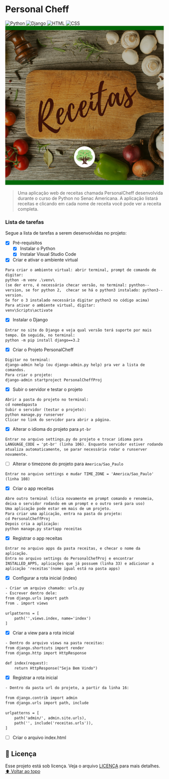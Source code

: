 # Personal Cheff
<!---Esses são exemplos. Veja https://shields.io para outras pessoas ou para personalizar este conjunto de escudos. Você pode querer incluir dependências, status do projeto e informações de licença aqui--->
![Python](https://img.shields.io/badge/Python-14354C?style=for-the-badge&logo=python&logoColor=white)
![Django](https://img.shields.io/badge/Django-092E20?style=for-the-badge&logo=django&logoColor=white)
![HTML](https://img.shields.io/badge/HTML5-E34F26?style=for-the-badge&logo=html5&logoColor=white)
![CSS](https://img.shields.io/badge/CSS3-1572B6?style=for-the-badge&logo=css3&logoColor=white)
<img src="Receitas-Capa-1.png" alt="exemplo imagem">
> Uma aplicação web de receitas chamada PersonalCheff desenvolvida durante o curso de Python no Senac Americana. A aplicação listará receitas e clicando em cada nome de receita você pode ver a receita completa.
### Lista de tarefas
Segue a lista de tarefas a serem desenvolvidas no projeto:
- [X] Pré-requisitos
    - [X] Instalar o Python
    - [X] Instalar Visual Studio Code

- [X] Criar e ativar o ambiente virtual
``` 
Para criar o ambiente virtual: abrir terminal, prompt de comando de digitar: 
python -m venv .\venv\       
(se der erro, é necessário checar versão, no terminal: pynthon--version, se for python 2,  checar se há o python3 instalado: python3--version. 
Se for o 3 instalado necessário digitar python3 no código acima)
Para ativar o ambiente virtual, digitar: 
venv\Scripts\activate
```
- [x] Instalar o Django
```
Entrar no site do Django e veja qual versão terá suporte por mais tempo. Em seguida, no terminal:
python -m pip install django==3.2
```
- [x] Criar o Projeto PersonalCheff
```
Digitar no terminal:
django-admin help (ou django-admin.py help) pra ver a lista de comandos.
Para criar o projeto: 
django-admin startproject PersonalCheffProj
```
- [x] Subir o servidor e testar o projeto
```
Abrir a pasta do projeto no terminal:
cd nomedapasta
Subir o servidor (testar o projeto): 
python manage.py runserver
Clicar no link do servidor para abrir a página.
```

- [x] Alterar o idioma do projeto para `pt-br`
```
Entrar no arquivo settings.py do projeto e trocar idioma para LANGUAGE_CODE = 'pt-br' (linha 106). Enquanto servidor estiver rodando atualiza automaticamente, se parar necessário rodar o runserver novamente.
```
- [ ] Alterar o timezone do projeto para `America/Sao_Paulo`
```
Entrar no arquivo settings e mudar TIME_ZONE = 'America/Sao_Paulo' (linha 108)
```
- [x] Criar o app receitas
```
Abre outro terminal (clica novamente em prompt comando e renomeia, deixa o servidor rodando em um prompt e o outro será para uso)
Uma aplicação pode estar em mais de um projeto.
Para criar uma aplicação, entra na pasta do projeto:
cd PersonalCheffProj
Depois cria a aplicação:
python manage.py startapp receitas
```
- [x] Registrar o app receitas
```
Entrar no arquivo apps da pasta receitas, e checar o nome da aplicação.
Entra no arquivo settings do PersonalChefProj e encontrar INSTALLED_APPS, aplicações que já possuem (linha 33) e adicionar a aplicação 'receitas'(nome igual está na pasta apps)
```
- [x] Configurar a rota inicial (index)
```
- Criar um arquivo chamado: urls.py
- Escrever dentro dele:
from django.urls import path
from . import views

urlpatterns = [
    path('',views.index, name='index')
]
```
- [x] Criar a view para a rota inicial
```
- Dentro do arquivo views na pasta receitas:
from django.shortcuts import render
from django.http import HttpResponse

def index(request):
    return HttpResponse("Seja Bem Vindo")
```

- [x] Registrar a rota inicial
```
- Dentro da pasta url do projeto, a partir da linha 16:

from django.contrib import admin
from django.urls import path, include

urlpatterns = [
    path('admin/', admin.site.urls),
    path('', include('receitas.urls')),
]
```


- [ ] Criar o arquivo index.html

## 📝 Licença
Esse projeto está sob licença. Veja o arquivo [LICENÇA](LICENSE.md) para mais detalhes.
[⬆ Voltar ao topo](#Personal-Cheff)<br>
